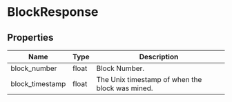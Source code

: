 # BlockResponse


## Properties
Name | Type | Description
------------ | ------------- | -------------
block_number | float | Block Number.
block_timestamp | float | The Unix timestamp of when the block was mined.

